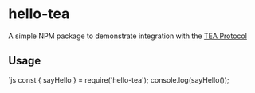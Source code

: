# hello-tea

A simple NPM package to demonstrate integration with the [TEA Protocol](https://tea.xyz)

## Usage

`js
const { sayHello } = require('hello-tea');
console.log(sayHello());
